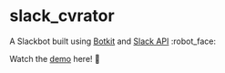 # slack_cvrator

A Slackbot built using [Botkit](https://github.com/howdyai/botkit) and [Slack API](https://api.slack.com) :robot_face:

Watch the [demo](http://g.recordit.co/M9tZQtC1KP.gif) here! :eyes:
